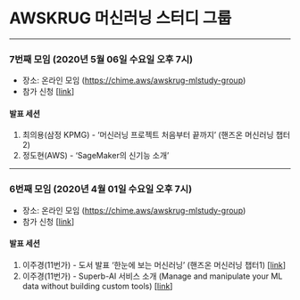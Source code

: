 # AWSKRUG 머신러닝 스터디 그룹

---

### 7번째 모임 (2020년 5월 06일 수요일 오후 7시)

- 장소: 온라인 모임 (https://chime.aws/awskrug-mlstudy-group)
- 참가 신청 [[link](https://www.meetup.com/ko-KR/awskrug/events/269883455/)]

#### 발표 세션

1. 최의용(삼정 KPMG) - ‘머신러닝 프로젝트 처음부터 끝까지’ (핸즈온 머신러닝 챕터2)
2. 정도현(AWS) - ‘SageMaker의 신기능 소개’

---
### 6번째 모임 (2020년 4월 01일 수요일 오후 7시)

- 장소: 온라인 모임 (https://chime.aws/awskrug-mlstudy-group)
- 참가 신청 [[link](https://www.meetup.com/ko-KR/awskrug/events/269497749/)]

#### 발표 세션

1. 이주경(11번가) - 도서 발표 ‘한눈에 보는 머신러닝’ (핸즈온 머신러닝 챕터1) [[link](https://www.slideshare.net/leejukyung58/ss-231289295)]
2. 이주경(11번가) - Superb-AI 서비스 소개 (Manage and manipulate your ML data without building custom tools) [[link](https://www.superb-ai.com/)]
